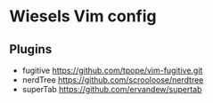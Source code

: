 # Wiesels Vim config 
  
## Plugins
* fugitive https://github.com/tpope/vim-fugitive.git
* nerdTree https://github.com/scrooloose/nerdtree
* superTab https://github.com/ervandew/supertab
